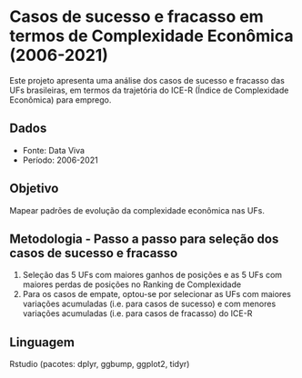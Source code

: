 # Casos de sucesso e fracasso em termos de Complexidade Econômica (2006-2021)
Este projeto apresenta uma análise dos casos de sucesso e fracasso das UFs brasileiras, em termos da trajetória do ICE-R (Índice de Complexidade Econômica) para emprego. 

## Dados
- Fonte: Data Viva
- Período: 2006-2021

## Objetivo
Mapear padrões de evolução da complexidade econômica nas UFs.

## Metodologia - Passo a passo para seleção dos casos de sucesso e fracasso
1. Seleção das 5 UFs com maiores ganhos de posições e as 5 UFs com maiores perdas de posições no Ranking de Complexidade
2. Para os casos de empate, optou-se por selecionar as UFs com maiores variações acumuladas (i.e. para casos de sucesso) e com menores variações acumuladas (i.e. para casos de fracasso) do ICE-R

## Linguagem
Rstudio (pacotes: dplyr, ggbump, ggplot2, tidyr)

